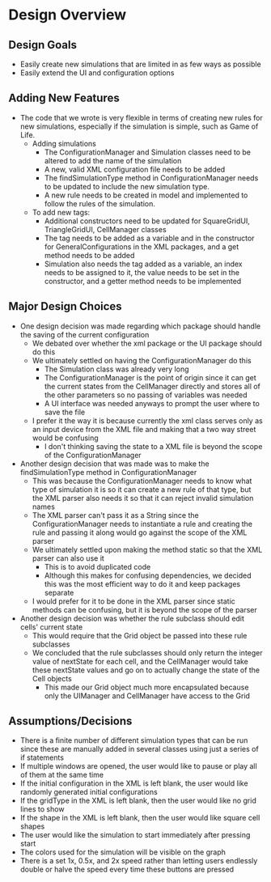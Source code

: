 Design Overview
===
## Design Goals
* Easily create new simulations that are limited in as few ways as possible
* Easily extend the UI and configuration options

## Adding New Features
* The code that we wrote is very flexible in terms of creating new rules for new simulations, especially if the simulation is simple, such as Game of Life.
    * Adding simulations
        * The ConfigurationManager and Simulation classes need to be altered to add the name of the simulation
        * A new, valid XML configuration file needs to be added
        * The findSimulationType method in ConfigurationManager needs to be updated to include the new simulation type.
        * A new rule needs to be created in model and implemented to follow the rules of the simulation.
    * To add new tags:
        * Additional constructors need to be updated for SquareGridUI, TriangleGridUI, CellManager classes
        * The tag needs to be added as a variable and in the constructor for GeneralConfigurations in the XML packages, and a get method needs to be added
        * Simulation also needs the tag added as a variable, an index needs to be assigned to it, the value needs to be set in the constructor, and a getter method needs to be implemented
## Major Design Choices

* One design decision was made regarding which package should handle the saving of the current configuration
    * We debated over whether the xml package or the UI package should do this
    * We ultimately settled on having the ConfigurationManager do this
        * The Simulation class was already very long
        * The ConfigurationManager is the point of origin since it can get the current states from the CellManager directly and stores all of the other parameters so no passing of variables was needed
        * A UI interface was needed anyways to prompt the user where to save the file
    * I prefer it the way it is because currently the xml class serves only as an input device from the XML file and making that a two way street would be confusing
        * I don't thinking saving the state to a XML file is beyond the scope of the ConfigurationManager
* Another design decision that was made was to make the findSimulationType method in ConfigurationManager
    * This was because the ConfigurationManager needs to know what type of simulation it is so it can create a new rule of that type, but the XML parser also needs it so that it can reject invalid simulation names
    * The XML parser can't pass it as a String since the ConfigurationManager needs to instantiate a rule and creating the rule and passing it along would go against the scope of the XML parser
    * We ultimately settled upon making the method static so that the XML parser can also use it
        * This is to avoid duplicated code
        * Although this makes for confusing dependencies, we decided this was the most efficient way to do it and keep packages separate
    * I would prefer for it to be done in the XML parser since static methods can be confusing, but it is beyond the scope of the parser
* Another design decision was whether the rule subclass should edit cells' current state
    * This would require that the Grid object be passed into these rule subclasses
    * We concluded that the rule subclasses should only return the integer value of nextState for each cell, and the CellManager would take these nextState values and go on to actually change the state of the Cell objects
        * This made our Grid object much more encapsulated because only the UIManager and CellManager have access to the Grid

## Assumptions/Decisions

* There is a finite number of different simulation types that can be run since these are manually added in several classes using just a series of if statements
* If multiple windows are opened, the user would like to pause or play all of them at the same time
* If the initial configuration in the XML is left blank, the user would like randomly generated initial configurations
* If the gridType in the XML is left blank, then the user would like no grid lines to show
* If the shape in the XML is left blank, then the user would like square cell shapes
* The user would like the simulation to start immediately after pressing start
* The colors used for the simulation will be visible on the graph
* There is a set 1x, 0.5x, and 2x speed rather than letting users endlessly double or halve the speed every time these buttons are pressed 